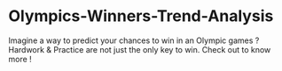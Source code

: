 # Olympics-Winners-Trend-Analysis
Imagine a way to predict your chances to win in an Olympic games ? Hardwork &amp; Practice are not just the only key to win. Check out to know more !
